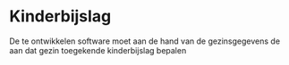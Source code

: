 # Kinderbijslag
De te ontwikkelen software moet aan de hand van de gezinsgegevens de aan dat gezin toegekende kinderbijslag bepalen
